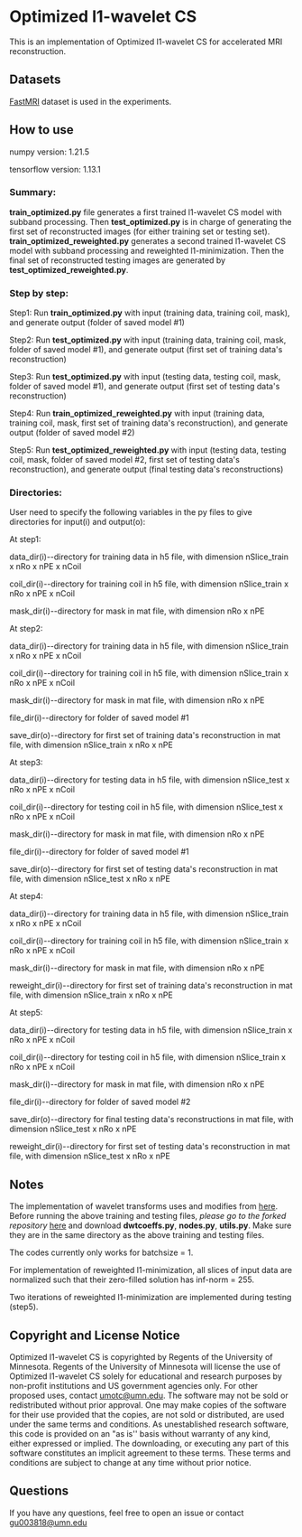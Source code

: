 # Optimized l1-wavelet CS

This is an implementation of Optimized l1-wavelet CS for accelerated MRI reconstruction.

## Datasets

[FastMRI](https://fastmri.med.nyu.edu/) dataset is used in the experiments.

## How to use

numpy version: 1.21.5

tensorflow version: 1.13.1

### Summary:

**train_optimized.py** file generates a first trained l1-wavelet CS model with subband processing. Then **test_optimized.py** is in charge of generating the first set of reconstructed images (for either training set or testing set). **train_optimized_reweighted.py** generates a second trained l1-wavelet CS model with subband processing and reweighted l1-minimization. Then the final set of reconstructed testing images are generated by **test_optimized_reweighted.py**.

### Step by step:

Step1: Run **train_optimized.py** with input (training data, training coil, mask), and generate output (folder of saved model #1)

Step2: Run **test_optimized.py** with input (training data, training coil, mask, folder of saved model #1), and generate output (first set of training data's reconstruction)

Step3: Run **test_optimized.py** with input (testing data, testing coil, mask, folder of saved model #1), and generate output (first set of testing data's reconstruction)

Step4: Run **train_optimized_reweighted.py** with input (training data, training coil, mask, first set of training data's reconstruction), and generate output (folder of saved model #2)

Step5: Run **test_optimized_reweighted.py** with input (testing data, testing coil, mask, folder of saved model #2, first set of testing data's reconstruction), and generate output (final testing data's reconstructions)

### Directories:

User need to specify the following variables in the py files to give directories for input(i) and output(o):

At step1: 

data_dir(i)--directory for training data in h5 file, with dimension nSlice_train x nRo x nPE x nCoil

coil_dir(i)--directory for training coil in h5 file, with dimension nSlice_train x nRo x nPE x nCoil

mask_dir(i)--directory for mask in mat file, with dimension nRo x nPE

At step2: 

data_dir(i)--directory for training data in h5 file, with dimension nSlice_train x nRo x nPE x nCoil

coil_dir(i)--directory for training coil in h5 file, with dimension nSlice_train x nRo x nPE x nCoil

mask_dir(i)--directory for mask in mat file, with dimension nRo x nPE

file_dir(i)--directory for folder of saved model #1

save_dir(o)--directory for first set of training data's reconstruction in mat file, with dimension nSlice_train x nRo x nPE

At step3: 

data_dir(i)--directory for testing data in h5 file, with dimension nSlice_test x nRo x nPE x nCoil

coil_dir(i)--directory for testing coil in h5 file, with dimension nSlice_test x nRo x nPE x nCoil

mask_dir(i)--directory for mask in mat file, with dimension nRo x nPE

file_dir(i)--directory for folder of saved model #1

save_dir(o)--directory for first set of testing data's reconstruction in mat file, with dimension nSlice_test x nRo x nPE

At step4: 

data_dir(i)--directory for training data in h5 file, with dimension nSlice_train x nRo x nPE x nCoil

coil_dir(i)--directory for training coil in h5 file, with dimension nSlice_train x nRo x nPE x nCoil

mask_dir(i)--directory for mask in mat file, with dimension nRo x nPE

reweight_dir(i)--directory for first set of training data's reconstruction in mat file, with dimension nSlice_train x nRo x nPE

At step5: 

data_dir(i)--directory for testing data in h5 file, with dimension nSlice_train x nRo x nPE x nCoil

coil_dir(i)--directory for testing coil in h5 file, with dimension nSlice_train x nRo x nPE x nCoil

mask_dir(i)--directory for mask in mat file, with dimension nRo x nPE

file_dir(i)--directory for folder of saved model #2

save_dir(o)--directory for final testing data's reconstructions in mat file, with dimension nSlice_test x nRo x nPE

reweight_dir(i)--directory for first set of testing data's reconstruction in mat file, with dimension nSlice_test x nRo x nPE

## Notes

The implementation of wavelet transforms uses and modifies from [here](https://github.com/UiO-CS/tf-wavelets). Before running the above training and testing files, *please go to the forked repository* [here](https://github.com/hongygu/tf-wavelets/tree/master/tfwavelets) and download **dwtcoeffs.py**, **nodes.py**, **utils.py**. Make sure they are in the same directory as the above training and testing files.

The codes currently only works for batchsize = 1.

For implementation of reweighted l1-minimization, all slices of input data are normalized such that their zero-filled solution has inf-norm = 255.

Two iterations of reweighted l1-minimization are implemented during testing (step5).

## Copyright and License Notice

Optimized l1-wavelet CS is copyrighted by Regents of the University of Minnesota. Regents of the University of Minnesota will license the use of Optimized l1-wavelet CS solely for educational and research purposes by non-profit institutions and US government agencies only. For other proposed uses, contact umotc@umn.edu. The software may not be sold or redistributed without prior approval. One may make copies of the software for their use provided that the copies, are not sold or distributed, are used under the same terms and conditions. As unestablished research software, this code is provided on an "as is'' basis without warranty of any kind, either expressed or implied. The downloading, or executing any part of this software constitutes an implicit agreement to these terms. These terms and conditions are subject to change at any time without prior notice.

## Questions

If you have any questions, feel free to open an issue or contact gu003818@umn.edu
